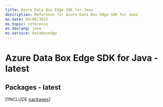 ```yaml
---
title: Azure Data Box Edge SDK for Java
description: Reference for Azure Data Box Edge SDK for Java
ms.date: 09/08/2025
ms.topic: reference
ms.devlang: java
ms.service: databoxedge
---
```

# Azure Data Box Edge SDK for Java - latest
## Packages - latest
[!INCLUDE [packages](data-box-edge-index.md)]